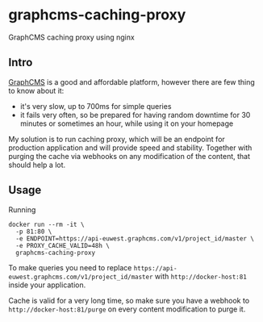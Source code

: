 # graphcms-caching-proxy

GraphCMS caching proxy using nginx

## Intro

[GraphCMS](https://graphcms.com) is a good and affordable platform, however there are few thing to know about it:

* it's very slow, up to 700ms for simple queries
* it fails very often, so be prepared for having random downtime for 30 minutes or sometimes an hour, while using it on your homepage

My solution is to run caching proxy, which will be an endpoint for production application and
will provide speed and stability.
Together with purging the cache via webhooks on any modification of the content, that should help a lot.

## Usage

Running 

```
docker run --rm -it \
  -p 81:80 \
  -e ENDPOINT=https://api-euwest.graphcms.com/v1/project_id/master \
  -e PROXY_CACHE_VALID=48h \
  graphcms-caching-proxy
```

To make queries you need to replace `https://api-euwest.graphcms.com/v1/project_id/master` with `http://docker-host:81` inside your application.

Cache is valid for a very long time, so make sure you have a webhook to `http://docker-host:81/purge` on every content modification to purge it.
